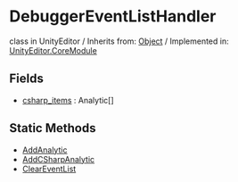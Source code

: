 # DebuggerEventListHandler
class in UnityEditor
 / Inherits from: <a href="https://docs.unity3d.com/6000.0/Documentation/ScriptReference/Object.html">Object</a> / Implemented in: <a href="https://docs.unity3d.com/6000.0/Documentation/ScriptReference/UnityEditor.CoreModule.html">UnityEditor.CoreModule</a>

## Fields
- <a href="https://docs.unity3d.com/6000.0/Documentation/ScriptReference/DebuggerEventListHandler-csharp_items.html">csharp_items</a> : Analytic[]

## Static Methods
- <a href="https://docs.unity3d.com/6000.0/Documentation/ScriptReference/DebuggerEventListHandler.AddAnalytic.html">AddAnalytic</a>
- <a href="https://docs.unity3d.com/6000.0/Documentation/ScriptReference/DebuggerEventListHandler.AddCSharpAnalytic.html">AddCSharpAnalytic</a>
- <a href="https://docs.unity3d.com/6000.0/Documentation/ScriptReference/DebuggerEventListHandler.ClearEventList.html">ClearEventList</a>
